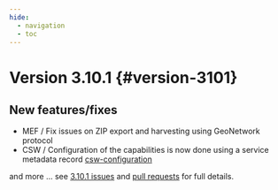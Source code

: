 ```yaml
---
hide:
  - navigation
  - toc
---
```

# Version 3.10.1 {#version-3101}

## New features/fixes

-   MEF / Fix issues on ZIP export and harvesting using GeoNetwork protocol
-   CSW / Configuration of the capabilities is now done using a service metadata record [csw-configuration](csw-configuration.md)

and more \... see [3.10.1 issues](https://github.com/geonetwork/core-geonetwork/issues?q=is%3Aissue+milestone%3A3.10.1+is%3Aclosed) and [pull requests](https://github.com/geonetwork/core-geonetwork/pulls?q=milestone%3A3.10.1+is%3Aclosed+is%3Apr) for full details.
